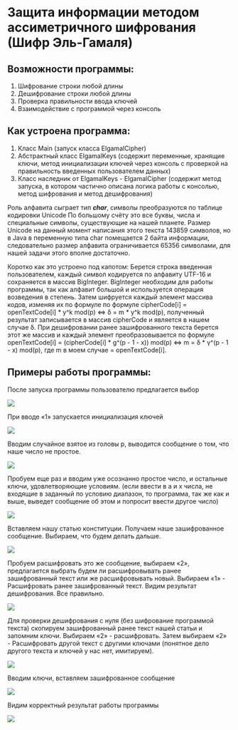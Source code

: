 # Защита информации методом ассиметричного шифрования (Шифр Эль-Гамаля)

## Возможности программы:
1)	Шифрование строки любой длины
2)	Дешифрование строки любой длины
3)	Проверка правильности ввода ключей
4)	Взаимодействие с программой через консоль

## Как устроена программа:
1)	Класс Main (запуск класса ElgamalCipher)
2)	Абстрактный класс ElgamalKeys (содержит переменные, хранящие ключи, метод инициализации ключей через консоль с проверкой на правильность введенных пользователем данных) 
3)	Класс наследник от ElgamalKeys - ElgamalCipher (содержит метод запуска, в котором частично описана логика работы с консолью, метод шифрования и метод дешифрования)


Роль алфавита сыграет тип ***char***, символы преобразуются по таблице кодировки Unicode По большому счёту это все буквы, числа и специальные символы, существующие на нашей планете. 
Размер Unicode на данный момент написания этого текста 143859 символов, но в Java в переменную типа char помещается 2 байта информации, следовательно размер алфавита ограничивается 65356 символами, для нашей задачи этого вполне достаточно.

Коротко как это устроено под капотом:
Берется строка введенная пользователем, каждый символ кодируется по алфавиту UTF-16 и сохраняется в массив BigInteger. BigInteger необходим для работы программы, так как алфавит большой и используется операция возведения в степень. 
Затем шифруется каждый элемент массива кодов, изменяя их по формуле по формуле cipherCode[i] = openTextCode[i] * y^k mod(p) <=> δ = m * y^k mod(p), полученный результат записывается в массив cipherCode и является в нашем случае δ.
При дешифровании ранее зашифрованного текста берется этот же массив и каждый элемент преобразовывается по формуле openTextCode[i] = (cipherCode[i] * g^(p - 1 - x)) mod(p) <=> m = δ * γ^(p - 1 - x) mod(p), где m в моем случае = openTextCode[i].


## Примеры работы программы:
 
После запуска программы пользователю предлагается выбор

![](https://sun9-10.userapi.com/impg/au87jGFMGyKLKOOwuOGWOItN64jkelb8_EDA3w/8Ygubz8Q68Y.jpg?size=255x202&quality=96&sign=a9c1371e05e41d1c377d991166884e8b&type=album)
 

При вводе «1» запускается инициализация ключей
 
![](https://sun9-32.userapi.com/impg/U8tjhA_IstxRkR8kSiOy7U_fgCDS4hVn18qLew/_Npk3-MO1Ug.jpg?size=573x495&quality=96&sign=65c5d1bf562850757988f8c04303df78&type=album)


Вводим случайное взятое из головы p, выводится сообщение о том, что наше число не простое.

![](https://sun9-78.userapi.com/impg/R7K4wnc9rojdACal4A3Jm_9hrUvMtADq115XEA/DvUhicT7pyE.jpg?size=620x577&quality=96&sign=ff336104a8ee4fad0db12e7c836891c6&type=album)


Пробуем еще раз и вводим уже осознанно простое число, и остальные ключи, удовлетворяющие условиям. (если ввести в а и x числа, не входящие в заданный по условию диапазон, то программа, так же как и выше, выведет сообщение об этом и попросит ввести другое число)

![](https://sun9-9.userapi.com/impg/K73X3A7MsgLQYDAiD5-wfl1FjGKJ-Cj84GPHRQ/EEB21kDTVYM.jpg?size=622x813&quality=96&sign=5ecd43ab4c8cde6c0f9d5930791ea232&type=album)


Вставляем нашу статью конституции. Получаем наше зашифрованное сообщение. Выбираем, что будем делать дальше.

![](https://sun9-85.userapi.com/impg/A_zqQjagn6TJVwWvXy0zAEO5-1m5GLCeA5XJkA/70YS97AHaII.jpg?size=974x476&quality=96&sign=d30f1018796cc2a5b34703d2811c36e6&type=album)


Пробуем расшифровать это же сообщение, выбираем «2», предлагается выбрать будем ли расшифровывать ранее зашифрованный текст или же расшифровывать новый. Выбираем «1» - Расшифровать ранее зашифрованный текст. Видим результат дешифрования. Все правильно.

![](https://sun9-85.userapi.com/impg/A_zqQjagn6TJVwWvXy0zAEO5-1m5GLCeA5XJkA/70YS97AHaII.jpg?size=974x476&quality=96&sign=d30f1018796cc2a5b34703d2811c36e6&type=album)


Для проверки дешифрования с нуля (без шифрование программой текста) скопируем зашифрованный ранее текст нашей статьи и запомним ключи. Выбираем «2» - расшифровать. Затем выбираем «2» - Расшифровать другой текст с другими ключами (понятное дело другого текста и ключей у нас нет, имитируем).

![](https://sun9-66.userapi.com/impg/2IyECFCGC9cZmu_XDEIWE_U0cCueVVRs5eYNHg/zcet0zaMN0Q.jpg?size=628x609&quality=96&sign=c382ab4db6be997618b0bdae0274d659&type=album)


Вводим ключи, вставляем зашифрованное сообщение

![](https://sun9-23.userapi.com/impg/34PPfDHX13qPlbOl0hejDAfUV6YmVTLh0_z-pQ/O5Fw-cJ6Qrw.jpg?size=974x422&quality=96&sign=3128af38b444abdf0d3f33ddd62401d3&type=album)


Видим корректный результат работы программы

![](https://sun9-31.userapi.com/impg/JtAJQsm9q_bT1CpohppL5ax2orRAzkZkSEfCWg/gy0dIOtf4eY.jpg?size=974x482&quality=96&sign=90e3c094722250efd667bf1649f4e784&type=album)
